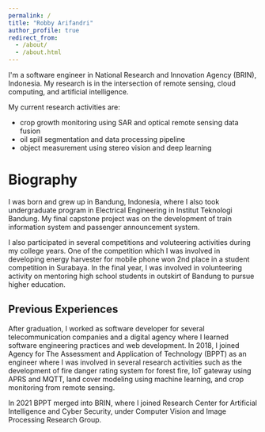 ```yaml
---
permalink: /
title: "Robby Arifandri"
author_profile: true
redirect_from: 
  - /about/
  - /about.html
---
```


I'm a software engineer in National Research and Innovation Agency (BRIN), Indonesia. My research is in the intersection of remote sensing, cloud computing, and artificial intelligence. 

My current research activities are:
- crop growth monitoring using SAR and optical remote sensing data fusion
- oil spill segmentation and data processing pipeline
- object measurement using stereo vision and deep learning

Biography
======
I was born and grew up in Bandung, Indonesia, where I also took undergraduate program in Electrical Engineering in Institut Teknologi Bandung. My final capstone project was on the development of train information system and passenger announcement system. 

I also participated in several competitions and voluteering activities during my college years. One of the competition which I was involved in developing  energy harvester for mobile phone  won 2nd place in a student competition in Surabaya. In the final year, I was involved in volunteering activity on mentoring high school students in outskirt of Bandung to pursue higher education.

Previous Experiences
------
After graduation, I worked as software developer for several telecommunication companies and a digital agency where I learned software engineering practices and web development. In 2018, I joined Agency for The Assessment and Application of Technology (BPPT) as an engineer where I was involved in several research activities such as the development of fire danger rating system for forest fire, IoT gateway using APRS and MQTT, land cover modeling using machine learning, and crop monitoring from remote sensing.

In 2021 BPPT merged into BRIN, where I joined Research Center for Artificial Intelligence and Cyber Security, under Computer Vision and Image Processing Research Group.